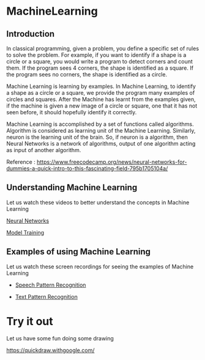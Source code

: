 # MachineLearning
## Introduction

In classical programming, given a problem, you define a specific set of rules to solve the problem.  For example, if you want to identify if a shape is a circle or a square, you would write a program to detect corners and count them. If the program sees 4 corners, the shape is identified as a square.  If the program sees no corners, the shape is identified as a circle.

Machine Learning is learning by examples. In Machine Learning, to identify a shape as a circle or a square, we provide the program many examples of circles and squares.  After the Machine has learnt from the examples given, if the machine is given a new image of a circle or square, one that it has not seen before, it should hopefully identify it correctly.

Machine Learning is accomplished by a set of functions called algorithms.  Algorithm is considered as learning unit of the Machine Learning.  Similarly, neuron is the learning unit of the brain.  So, if neuron is a algorithm, then Neural Networks is a network of algorithms, output of one algorithm acting as input of another algorithm.

Reference : https://www.freecodecamp.org/news/neural-networks-for-dummies-a-quick-intro-to-this-fascinating-field-795b1705104a/


## Understanding Machine Learning

Let us watch these videos to better understand the concepts in Machine Learning

[Neural Networks](https://www.youtube.com/watch?v=bHvf7Tagt18)

[Model Training](https://youtu.be/3BhkeY974Rg)

## Examples of using Machine Learning

Let us watch these screen recordings for seeing the examples of Machine Learning

- [Speech Pattern Recognition](https://1drv.ms/u/s!Ak2-o17j_0K2pj0vZSMJnBpcTI_q?e=W6MYzI)

- [Text Pattern Recognition](https://1drv.ms/v/s!Ak2-o17j_0K2pjdsGA9RKCs7KUq3?e=CUA6b6)

# Try it out

Let us have some fun doing some drawing

https://quickdraw.withgoogle.com/
